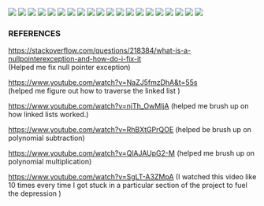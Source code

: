 ![](https://i.imgur.com/Bpc2uRc.png)
![](https://i.imgur.com/dCAnm6W.png)
![](https://i.imgur.com/6kIxxeq.png)
![](https://i.imgur.com/jRzRIys.png)
![](https://i.imgur.com/8lEeZOC.png)
![](https://i.imgur.com/ayuYYbG.png)
![](https://i.imgur.com/W1x6eCg.png)
![](https://i.imgur.com/DsX8xWv.png)
![](https://i.imgur.com/6ohaFsU.png)
![](https://i.imgur.com/gshtea9.png)
![](https://i.imgur.com/kPAkyYM.png)
![](https://i.imgur.com/nsWlFOZ.png)
![](https://i.imgur.com/ma96Vnz.png)
![](https://i.imgur.com/tjUsp2U.png)
![](https://i.imgur.com/EqLkGpl.png)
![](https://i.imgur.com/NTXie1m.png)
![](https://i.imgur.com/jaZoeXy.png)
![](https://i.imgur.com/Ku6XsqJ.png)
![](https://i.imgur.com/IVW4xM0.png)
![](https://i.imgur.com/wlb1fuk.png)





### REFERENCES


https://stackoverflow.com/questions/218384/what-is-a-nullpointerexception-and-how-do-i-fix-it       
(Helped me fix null pointer exception)

https://www.youtube.com/watch?v=NaZJ5fmzDhA&t=55s  
(helped me figure out how to traverse the linked list )

https://www.youtube.com/watch?v=njTh_OwMljA 
(helped me brush up on how linked lists worked.)

https://www.youtube.com/watch?v=RhBXtGPrQOE 
(helped be brush up on polynomial subtraction)

https://www.youtube.com/watch?v=QlAJAUpG2-M 
(helped me brush up on polynomial multiplication)

https://www.youtube.com/watch?v=SgLT-A3ZMpA
(I watched this video like 10 times every time I got stuck in a particular section of the project to fuel the depression )






